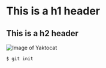 # This is a h1 header
## This is a h2 header

![Image of Yaktocat](https://octodex.github.com/images/yaktocat.png)

```
$ git init
```

